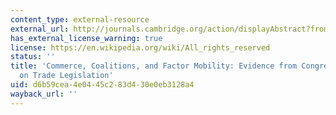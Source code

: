 ```yaml
---
content_type: external-resource
external_url: http://journals.cambridge.org/action/displayAbstract?fromPage=online&aid=130761
has_external_license_warning: true
license: https://en.wikipedia.org/wiki/All_rights_reserved
status: ''
title: 'Commerce, Coalitions, and Factor Mobility: Evidence from Congressional Votes
  on Trade Legislation'
uid: d6b59cea-4e04-45c2-83d4-30e0eb3128a4
wayback_url: ''
---
```

